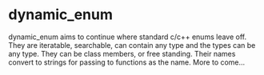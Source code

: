 # dynamic_enum
dynamic_enum aims to continue where standard c/c++ enums leave off.  They are iteratable, searchable, can contain any type and the types can be any type. They can be class members, or free standing. Their names convert to strings for passing to functions as the name. More to come...
